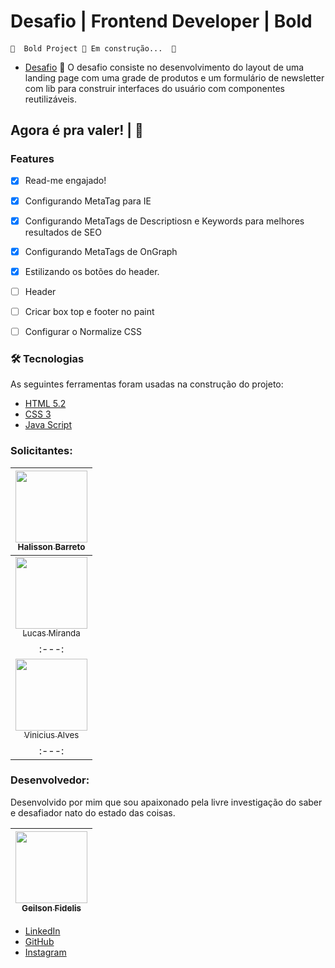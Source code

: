 # Desafio | Frontend Developer | Bold

#### 
	🚧  Bold Project 🚀 Em construção...  🚧


- [Desafio](https://github.com/itsdare/desafio-frontend")
🚀 O desafio consiste no desenvolvimento do layout de uma landing page com uma grade de produtos e um formulário de newsletter com lib para construir interfaces do usuário com componentes reutilizáveis.


## Agora é pra valer! | :checkered_flag:

### Features

- [x] Read-me engajado!
- [x] Configurando MetaTag para IE
- [x] Configurando MetaTags de Descriptiosn e Keywords para melhores resultados de SEO
- [x] Configurando MetaTags de OnGraph
- [x] Estilizando os botões do header.
- [ ] Header
- [ ] Cricar box top e footer no paint
- [ ] Configurar o Normalize CSS


### 🛠 Tecnologias

As seguintes ferramentas foram usadas na construção do projeto:

- [HTML 5.2](https://www.w3.org/TR/html52/)
- [CSS 3](https://www.w3schools.com/css/)
- [Java Script](https://www.javascript.com/)

### Solicitantes: 

[<img src="https://programadoresbrasil.com.br/wp-content/uploads/2020/09/linkedin-1280x720-1.png" width=115 > <br> <sub> Halisson Barreto </sub>](https://www.linkedin.com/in/halisson-barreto-a2809051/) |
| :---: |
[<img src="https://media-exp1.licdn.com/dms/image/C4D03AQG-H3STsRyZgQ/profile-displayphoto-shrink_800_800/0/1616641301391?e=1623888000&v=beta&t=hwF65gCTCcS-EXIWIZDnbTCodWUbi_4Ul7iOazvkars" width=115 > <br> <sub> Lucas Miranda </sub>](https://www.linkedin.com/in/lummiranda/) |
| :---: | 
[<img src="https://media-exp1.licdn.com/dms/image/C4E03AQEU_84ESh0ttg/profile-displayphoto-shrink_800_800/0/1563165406182?e=1623888000&v=beta&t=pHiNEu5aylH1gTvhmvo1CO8KAMNzE0BpdYT_uh2HiTk" width=115 > <br> <sub> Vinicius Alves </sub>](https://www.linkedin.com/in/vin%C3%ADcius-alves-11513437/) |
| :---: |


### Desenvolvedor:

Desenvolvido por mim que sou apaixonado pela livre investigação do saber e desafiador nato do estado das coisas.

[<img src="https://avatars.githubusercontent.com/u/62431727?s=400&u=1a5259edc9f3bb12ed184bb994a7493a818f41e9&v=4" width=115 > <br> <sub> Geilson Fidelis </sub>](https://github.com/geilson25) |
| :---: |

- [LinkedIn](https://www.linkedin.com/in/geilsonfidelis/)
- [GitHub](https://github.com/geilson25)
- [Instagram](https://www.instagram.com/geilsonfidelis/)